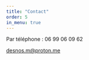 ```yaml
---
title: "Contact"
order: 5
in_menu: true
---
```

<p1>Par téléphone : 06 99 06 09 62</p1>

<a1>[desnos.m@proton.me](mailto:desnos.m@proton.me)</a1> 